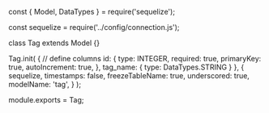 const { Model, DataTypes } = require('sequelize');

const sequelize = require('../config/connection.js');

class Tag extends Model {}

Tag.init(
  {
    // define columns
    id: {
      type: INTEGER,
      required: true,
      primaryKey: true,
      autoIncrement: true,
    },
    tag_name: {
      type: DataTypes.STRING
    }
  },
  {
    sequelize,
    timestamps: false,
    freezeTableName: true,
    underscored: true,
    modelName: 'tag',
  }
);

module.exports = Tag;
